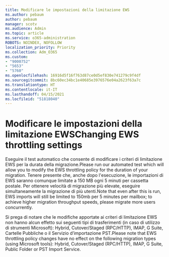 ```yaml
---
title: Modificare le impostazioni della limitazione EWS
ms.author: pebaum
author: pebaum
manager: scotv
ms.audience: Admin
ms.topic: article
ms.service: o365-administration
ROBOTS: NOINDEX, NOFOLLOW
localization_priority: Priority
ms.collection: Adm_O365
ms.custom:
- "9000752"
- "5653"
- "5760"
ms.openlocfilehash: 16916d5f16f763d87ce0d5ef830e741279c9f4df
ms.sourcegitcommit: 8bc60ec34bc1e40685e3976576e04a2623f63a7c
ms.translationtype: HT
ms.contentlocale: it-IT
ms.lasthandoff: 04/15/2021
ms.locfileid: "51818040"
---
```

# <a name="changing-ews-throttling-settings"></a><span data-ttu-id="4f87b-102">Modificare le impostazioni della limitazione EWS</span><span class="sxs-lookup"><span data-stu-id="4f87b-102">Changing EWS throttling settings</span></span>

<span data-ttu-id="4f87b-103">Eseguire il test automatico che consente di modificare i criteri di limitazione EWS per la durata della migrazione.</span><span class="sxs-lookup"><span data-stu-id="4f87b-103">Please run our automated test which will allow you to modify the EWS throttling policy for the duration of your migration.</span></span> <span data-ttu-id="4f87b-104">Tenere presente che, anche dopo l'esecuzione, le importazioni di EWS saranno comunque limitate a 150 MB ogni 5 minuti per cassetta postale. Per ottenere velocità di migrazione più elevate, eseguire simultaneamente la migrazione di più utenti.</span><span class="sxs-lookup"><span data-stu-id="4f87b-104">Note that even after this is run, EWS imports will still be limited to 150mb per 5 minutes per mailbox; to achieve higher migration throughput speeds, please migrate more users concurrently.</span></span>

<span data-ttu-id="4f87b-105">Si prega di notare che le modifiche apportate ai criteri di limitazione EWS non hanno alcun effetto sui seguenti tipi di trasferimenti (in caso di utilizzo di strumenti Microsoft): Hybrid, Cutover/Staged (RPC/HTTP), IMAP, G Suite, Cartelle Pubbliche o il Servizio d’importazione PST.</span><span class="sxs-lookup"><span data-stu-id="4f87b-105">Please note that EWS throttling policy changes have no effect on the following migration types (using Microsoft tools): Hybrid, Cutover/Staged (RPC/HTTP), IMAP, G Suite, Public Folder or PST Import Service.</span></span>